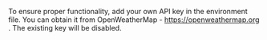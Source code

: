 To ensure proper functionality, add your own API key in the environment file. You can obtain it from OpenWeatherMap - https://openweathermap.org .
The existing key will be disabled.
